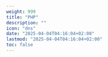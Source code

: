 ```yaml
---
weight: 999
title: "PHP"
description: ""
icon: "dns"
date: "2025-04-04T04:16:04+02:00"
lastmod: "2025-04-04T04:16:04+02:00"
toc: false
---
```

